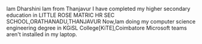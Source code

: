 Iam Dharshini 
Iam from Thanjavur
I have completed my higher secondary education in LITTLE ROSE MATRIC HR SEC SCHOOL,ORATHANADU,THANJAVUR
Now,Iam doing my computer science engineering degree in KGiSL College[KiTE],Coimbatore
Microsoft teams aren't installed in my laptop. 

